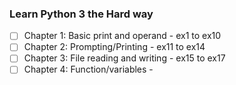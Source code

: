 ### Learn Python 3 the Hard way
- [ ] Chapter 1: Basic print and operand - ex1 to ex10
- [ ] Chapter 2: Prompting/Printing - ex11 to ex14
- [ ] Chapter 3: File reading and writing - ex15 to ex17
- [ ] Chapter 4: Function/variables -